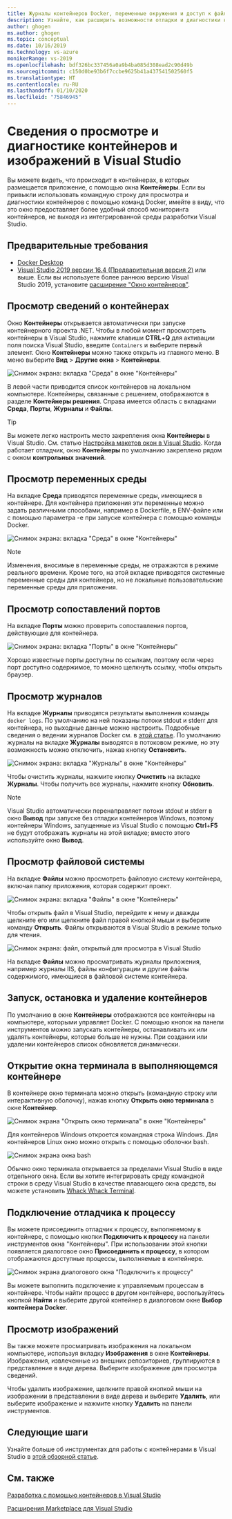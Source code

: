 ```yaml
---
title: Журналы контейнеров Docker, переменные окружения и доступ к файловой системе
description: Узнайте, как расширить возможности отладки и диагностики контейнерных приложений в Visual Studio с помощью окна инструментов, которое позволяет видеть, что происходит в контейнерах с приложением.
author: ghogen
ms.author: ghogen
ms.topic: conceptual
ms.date: 10/16/2019
ms.technology: vs-azure
monikerRange: vs-2019
ms.openlocfilehash: bdf326bc337456a0a9b4ba085d308ead2c90d49b
ms.sourcegitcommit: c150d0be93b6f7ccbe9625b41a437541502560f5
ms.translationtype: HT
ms.contentlocale: ru-RU
ms.lasthandoff: 01/10/2020
ms.locfileid: "75846945"
---
```

# <a name="how-to-view-and-diagnose-containers-and-images-in-visual-studio"></a>Сведения о просмотре и диагностике контейнеров и изображений в Visual Studio

Вы можете видеть, что происходит в контейнерах, в которых размещается приложение, с помощью окна **Контейнеры**. Если вы привыкли использовать командную строку для просмотра и диагностики контейнеров с помощью команд Docker, имейте в виду, что это окно предоставляет более удобный способ мониторинга контейнеров, не выходя из интегрированной среды разработки Visual Studio.

## <a name="prerequisites"></a>Предварительные требования

- [Docker Desktop](https://hub.docker.com/editions/community/docker-ce-desktop-windows)
- [Visual Studio 2019 версии 16.4 (Предварительная версия 2)](https://visualstudio.microsoft.com/downloads) или выше. Если вы используете более раннюю версию Visual Studio 2019, установите [расширение "Окно контейнеров"](https://marketplace.visualstudio.com/items?itemName=ms-azuretools.vs-containers-tools-extensions).

## <a name="view-information-about-your-containers"></a>Просмотр сведений о контейнерах

Окно **Контейнеры** открывается автоматически при запуске контейнерного проекта .NET. Чтобы в любой момент просмотреть контейнеры в Visual Studio, нажмите клавиши **CTRL**+**Q** для активации поля поиска Visual Studio, введите `Containers` и выберите первый элемент. Окно **Контейнеры** можно также открыть из главного меню. В меню выберите **Вид** > **Другие окна** > **Контейнеры**.  

![Снимок экрана: вкладка "Среда" в окне "Контейнеры"](media/view-and-diagnose-containers/container-window.png)

В левой части приводится список контейнеров на локальном компьютере. Контейнеры, связанные с решением, отображаются в разделе **Контейнеры решения**. Справа имеется область с вкладками **Среда**, **Порты**, **Журналы** и **Файлы**.

> [!TIP]
> Вы можете легко настроить место закрепления окна **Контейнеры** в Visual Studio. См. статью [Настройка макетов окон в Visual Studio](../ide/customizing-window-layouts-in-visual-studio.md). Когда работает отладчик, окно **Контейнеры** по умолчанию закреплено рядом с окном **контрольных значений**.

## <a name="view-environment-variables"></a>Просмотр переменных среды

На вкладке **Среда** приводятся переменные среды, имеющиеся в контейнере. Для контейнера приложения эти переменные можно задать различными способами, например в Dockerfile, в ENV-файле или с помощью параметра -e при запуске контейнера с помощью команды Docker.

![Снимок экрана: вкладка "Среда" в окне "Контейнеры"](media/view-and-diagnose-containers/containers-environment-vars.png)

> [!NOTE]
> Изменения, вносимые в переменные среды, не отражаются в режиме реального времени. Кроме того, на этой вкладке приводятся системные переменные среды для контейнера, но не локальные пользовательские переменные среды для приложения.

## <a name="view-port-mappings"></a>Просмотр сопоставлений портов

На вкладке **Порты** можно проверить сопоставления портов, действующие для контейнера.

![Снимок экрана: вкладка "Порты" в окне "Контейнеры"](media/view-and-diagnose-containers/containers-ports.png)

Хорошо известные порты доступны по ссылкам, поэтому если через порт доступно содержимое, то можно щелкнуть ссылку, чтобы открыть браузер.

## <a name="view-logs"></a>Просмотр журналов

На вкладке **Журналы** приводятся результаты выполнения команды `docker logs`. По умолчанию на ней показаны потоки stdout и stderr для контейнера, но выходные данные можно настроить. Подробные сведения о ведении журналов Docker см. в [этой статье](https://docs.docker.com/config/containers/logging/).  По умолчанию журналы на вкладке **Журналы** выводятся в потоковом режиме, но эту возможность можно отключить, нажав кнопку **Остановить**.

![Снимок экрана: вкладка "Журналы" в окне "Контейнеры"](media/view-and-diagnose-containers/containers-logs.png)

Чтобы очистить журналы, нажмите кнопку **Очистить** на вкладке **Журналы**.  Чтобы получить все журналы, нажмите кнопку **Обновить**.

> [!NOTE]
> Visual Studio автоматически перенаправляет потоки stdout и stderr в окно **Вывод** при запуске без отладки контейнеров Windows, поэтому контейнеры Windows, запущенные из Visual Studio с помощью **Ctrl**+**F5** не будут отображать журналы на этой вкладке; вместо этого используйте окно **Вывод**.

## <a name="view-the-filesystem"></a>Просмотр файловой системы

На вкладке **Файлы** можно просмотреть файловую систему контейнера, включая папку приложения, которая содержит проект.

![Снимок экрана: вкладка "Файлы" в окне "Контейнеры"](media/view-and-diagnose-containers/container-filesystem.png)

Чтобы открыть файл в Visual Studio, перейдите к нему и дважды щелкните его или щелкните файл правой кнопкой мыши и выберите команду **Открыть**. Файлы открываются в Visual Studio в режиме только для чтения.

![Снимок экрана: файл, открытый для просмотра в Visual Studio](media/view-and-diagnose-containers/container-file-open.png)

На вкладке **Файлы** можно просматривать журналы приложения, например журналы IIS, файлы конфигурации и другие файлы содержимого, имеющиеся в файловой системе контейнера.

## <a name="start-stop-and-remove-containers"></a>Запуск, остановка и удаление контейнеров

По умолчанию в окне **Контейнеры** отображаются все контейнеры на компьютере, которыми управляет Docker. С помощью кнопок на панели инструментов можно запускать контейнеры, останавливать их или удалять контейнеры, которые больше не нужны.  При создании или удалении контейнеров список обновляется динамически.

## <a name="open-a-terminal-window-in-a-running-container"></a>Открытие окна терминала в выполняющемся контейнере

В контейнере окно терминала можно открыть (командную строку или интерактивную оболочку), нажав кнопку **Открыть окно терминала** в окне **Контейнер**.

![Снимок экрана "Открыть окно терминала" в окне "Контейнеры"](media/view-and-diagnose-containers/containers-open-terminal-window.png)

Для контейнеров Windows откроется командная строка Windows. Для контейнеров Linux окно можно открыть с помощью оболочки bash.

![Снимок экрана окна bash](media/view-and-diagnose-containers/container-bash-window.png)

Обычно окно терминала открывается за пределами Visual Studio в виде отдельного окна. Если вы хотите интегрировать среду командной строки в среду Visual Studio в качестве плавающего окна средств, вы можете установить [Whack Whack Terminal](https://marketplace.visualstudio.com/items?itemName=DanielGriffen.WhackWhackTerminal).

## <a name="attach-the-debugger-to-a-process"></a>Подключение отладчика к процессу

Вы можете присоединить отладчик к процессу, выполняемому в контейнере, с помощью кнопки **Подключить к процессу** на панели инструментов окна "Контейнеры". При использовании этой кнопки появляется диалоговое окно **Присоединить к процессу**, в котором отображаются доступные процессы, выполняемые в контейнере.  

![Снимок экрана диалогового окна "Подключить к процессу"](media/view-and-diagnose-containers/containers-attach-to-process.jpg)

Вы можете выполнить подключение к управляемым процессам в контейнере. Чтобы найти процесс в другом контейнере, воспользуйтесь кнопкой **Найти** и выберите другой контейнер в диалоговом окне **Выбор контейнера Docker**.

## <a name="viewing-images"></a>Просмотр изображений

Вы также можете просматривать изображения на локальном компьютере, используя вкладку **Изображения** в окне **Контейнеры**. Изображения, извлеченные из внешних репозиториев, группируются в представление в виде дерева. Выберите изображение для просмотра сведений.

Чтобы удалить изображение, щелкните правой кнопкой мыши на изображении в представлении в виде дерева и выберите **Удалить**, или выберите изображение и нажмите кнопку **Удалить** на панели инструментов.

## <a name="next-steps"></a>Следующие шаги

Узнайте больше об инструментах для работы с контейнерами в Visual Studio в [этой обзорной статье](overview.md).

## <a name="see-also"></a>См. также

[Разработка с помощью контейнеров в Visual Studio](/visualstudio/containers)

[Расширения Marketplace для Visual Studio](https://marketplace.visualstudio.com/)

